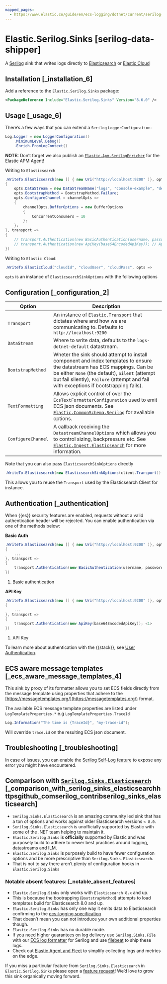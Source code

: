 ```yaml
---
mapped_pages:
  - https://www.elastic.co/guide/en/ecs-logging/dotnet/current/serilog-data-shipper.html
---
```


# Elastic.Serilog.Sinks [serilog-data-shipper]

A [Serilog](https://serilog.net/) sink that writes logs directly to [Elasticsearch](https://www.elastic.co/elasticsearch/) or [Elastic Cloud](https://www.elastic.co/cloud)

## Installation [_installation_6]

Add a reference to the `Elastic.Serilog.Sinks` package:

```xml
<PackageReference Include="Elastic.Serilog.Sinks" Version="8.6.0" />
```


## Usage [_usage_6]

There’s a few ways that you can extend a `Serilog` `LoggerConfiguration`:

```csharp
Log.Logger = new LoggerConfiguration()
	.MinimumLevel.Debug()
	.Enrich.FromLogContext()
```

**NOTE:** Don’t forget we also publish an [`Elastic.Apm.SerilogEnricher`](https://github.com/elastic/ecs-dotnet/blob/main/src/Elastic.Apm.SerilogEnricher/readme.md) for the Elastic APM Agent!

Writing to `Elasticsearch`

```csharp
.WriteTo.Elasticsearch(new [] { new Uri("http://localhost:9200" )}, opts =>
{
	opts.DataStream = new DataStreamName("logs", "console-example", "demo");
	opts.BootstrapMethod = BootstrapMethod.Failure;
	opts.ConfigureChannel = channelOpts =>
	{
		channelOpts.BufferOptions = new BufferOptions
		{
			ConcurrentConsumers = 10
		};
	};
}, transport =>
{
	// transport.Authentication(new BasicAuthentication(username, password)); // Basic Auth
	// transport.Authentication(new ApiKey(base64EncodedApiKey)); // ApiKey
})
```

Writing to `Elastic Cloud`:

```csharp
.WriteTo.ElasticCloud("cloudId", "cloudUser", "cloudPass", opts =>
```

`opts` is an instance of `ElasticsearchSinkOptions` with the following options


## Configuration [_configuration_2]

| Option | Description |
| --- | --- |
| `Transport` | An instance of `Elastic.Transport` that dictates where and how we are communicating to. Defaults to `http://localhost:9200` |
| `DataStream` | Where to write data, defaults to the `logs-dotnet-default` datastream. |
| `BootstrapMethod` | Wheter the sink should attempt to install component and index templates to ensure the datastream has ECS mappings. Can be be either `None` (the default), `Silent` (attempt but fail silently), `Failure` (attempt and fail with exceptions if bootstrapping fails). |
| `TextFormatting` | Allows explicit control of over the `EcsTextFormatterConfiguration` used to emit ECS json documents. See [`Elastic.CommonSchema.Serilog`](https://github.com/elastic/ecs-dotnet/tree/main/src/Elastic.CommonSchema.Serilog) for available options. |
| `ConfigureChannel` | A callback receiving the `DatastreamChannelOptions` which allows you to control sizing, backpressure etc. See [`Elastic.Ingest.Elasticsearch`](https://github.com/elastic/elastic-ingest-dotnet/blob/main/src/Elastic.Ingest.Elasticsearch/README.md#elasticingestelasticsearch) for more information. |

Note that you can also pass `ElasticsearchSinkOptions` directly

```csharp
.WriteTo.Elasticsearch(new ElasticsearchSinkOptions(client.Transport))
```

This allows you to reuse the `Transport` used by the Elasticsearch Client for instance.


## Authentication [_authentication]

When {{es}} security features are enabled, requests without a valid authentication header will be rejected. You can enable authentication via one of the methods below:

**Basic Auth**

```csharp
.WriteTo.Elasticsearch(new [] { new Uri("http://localhost:9200" )}, opts =>
{
	...
}, transport =>
{
	transport.Authentication(new BasicAuthentication(username, password)); <1>
})
```

1. Basic authentication


**API Key**

```csharp
.WriteTo.Elasticsearch(new [] { new Uri("http://localhost:9200" )}, opts =>
{
	...
}, transport =>
{
	transport.Authentication(new ApiKey(base64EncodedApiKey)); <1>
})
```

1. API Key


To learn more about authentication with the {{stack}}, see [User Authentication](docs-content://deploy-manage/users-roles/cluster-or-deployment-auth/user-authentication.md).


## ECS aware message templates [_ecs_aware_message_templates_4]

This sink by proxy of its formatter allows you to set ECS fields directly from the message template using properties that adhere to the [https://messagetemplates.org/](https://messagetemplates.org/) format.

The available ECS message template properties are listed under `LogTemplateProperties.*` e.g `LogTemplateProperties.TraceId`

```csharp
Log.Information("The time is {TraceId}", "my-trace-id");
```

Will override `trace.id` on the resulting ECS json document.


## Troubleshooting [_troubleshooting]

In case of issues, you can enable the [Serilog Self-Log feature](https://github.com/serilog/serilog/wiki/Debugging-and-Diagnostics#selflog) to expose any error you might have encountered.


## Comparison with [`Serilog.Sinks.Elasticsearch`](https://github.com/serilog-contrib/serilog-sinks-elasticsearch) [_comparison_with_serilog_sinks_elasticsearchhttpsgithub_comserilog_contribserilog_sinks_elasticsearch]

* `Serilog.Sinks.Elasticsearch` is an amazing community led sink that has a ton of options and works against older Elasticsearch versions `< 8.0`.
* `Serilog.Sinks.Elasticsearch` is unofficially supported by Elastic with some of the .NET team helping to maintain it.
* `Elastic.Serilog.Sinks` is **officially** supported by Elastic and was purposely build to adhere to newer best practices around logging, datastreams and ILM.
* `Elastic.Serilog.Sinks` is purposely build to have fewer configuration options and be more prescriptive than `Serilog.Sinks.Elasticsearch`.
* That is not to say there aren’t plenty of configuration hooks in `Elastic.Serilog.Sinks`

### Notable absent features: [_notable_absent_features]

* `Elastic.Serilog.Sinks` only works with `Elasticsearch 8.x` and up.
* This is because the bootrapping (`BootstrapMethod`) attempts to load templates build for Elasticsearch 8.0 and up.
* `Elastic.Serilog.Sinks` has only one way it emits data to Elasticsearch confirming to the [ecs-logging specification](https://github.com/elastic/ecs-logging)
* That doesn’t mean you can not introduce your own additional properties though.
* `Elastic.Serilog.Sinks` has no durable mode.
* If you need higher guarantees on log delivery use [`Serilog.Sinks.File`](https://github.com/serilog/serilog-sinks-file) with our [ECS log formatter](https://www.nuget.org/packages/Elastic.CommonSchema.Serilog/) for Serilog and use [filebeat](https://www.elastic.co/beats/filebeat) to ship these logs.
* Check out [Elastic Agent and Fleet](docs-content://reference/ingestion-tools/fleet/index.md) to simplify collecting logs and metrics on the edge.

If you miss a particular feature from `Serilog.Sinks.Elasticsearch` in `Elastic.Serilog.Sinks` please open a [feature request](https://github.com/elastic/ecs-dotnet/issues/new?assignees=&labels=enhancement&template=feature_request.md&title=%5BFEATURE%5D)! We’d love to grow this sink organically moving forward.
